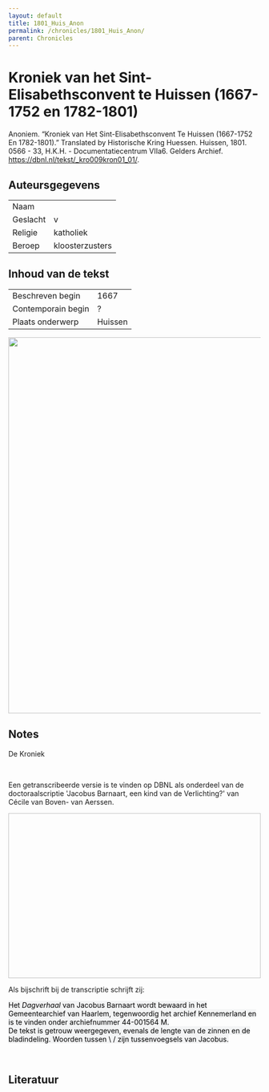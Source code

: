 ```yaml
---
layout: default
title: 1801_Huis_Anon
permalink: /chronicles/1801_Huis_Anon/
parent: Chronicles
--- 
```



# Kroniek van het Sint-Elisabethsconvent te Huissen (1667-1752 en 1782-1801) 

Anoniem. “Kroniek van Het Sint-Elisabethsconvent Te Huissen (1667-1752 En 1782-1801).” Translated by Historische Kring Huessen. Huissen, 1801. 0566 - 33, H.K.H. - Documentatiecentrum VIIa6. Gelders Archief. https://dbnl.nl/tekst/_kro009kron01_01/. 

## Auteursgegevens 

| | | 
| --------------- | --------------- | 
| Naam |   | 
| Geslacht | v | 
| Religie | katholiek | 
| Beroep | kloosterzusters | 

## Inhoud van de tekst 

| | | 
| --------------- | --------------- | 
| Beschreven begin | 1667 | 
| Contemporain begin | ? | 
| Plaats onderwerp | Huissen | 

[<img src="..\..\barplots_chronicles\1801_Huis_Anon.jpg" width="750"/>](..\..\barplots_chronicles\1801_Huis_Anon.jpg) 

## Notes 

<div data-schema-version="8"><p>De Kroniek</p>
<p>&nbsp;</p>
<p>Een getranscribeerde versie is te vinden op DBNL als onderdeel van de doctoraalscriptie 'Jacobus Barnaart, een kind van de Verlichting?' van Cécile van Boven- van Aerssen.</p>
<p><img alt="" data-attachment-key="XMKBAG3I" width="606" height="329"></p>
<p>Als bijschrift bij de transcriptie schrijft zij:</p>
<p><span style="color: #000000"><span style="background-color: #f3f4f5">Het&nbsp;</span></span><em><span style="color: #000000"><span style="background-color: #f3f4f5">Dagverhaal</span></span></em><span style="color: #000000"><span style="background-color: #f3f4f5">&nbsp;van Jacobus Barnaart wordt bewaard in het Gemeentearchief van Haarlem, tegenwoordig het archief Kennemerland en is te vinden onder archiefnummer 44-001564 M.<br>De tekst is getrouw weergegeven, evenals de lengte van de zinnen en de bladindeling. Woorden tussen \ / zijn tussenvoegsels van Jacobus.</span></span></p>
<p>&nbsp;</p>
</div> 

## Literatuur 

